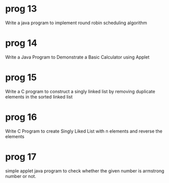 
# prog 13
 Write a java program to implement round robin scheduling algorithm 

# prog 14
  Write a Java Program to Demonstrate a Basic Calculator using Applet
  
# prog 15
   Write a C program to construct a singly linked list by removing duplicate elements in the sorted linked list
   
# prog 16
   Write C Program to create Singly Liked List with n elements and reverse the elements 
   
# prog 17
   simple applet java program to check whether the given number is armstrong number or not.
   
